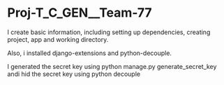 # Proj-T_C_GEN__Team-77

I create basic information, including setting up dependencies, creating project, app and working directory.

Also, i installed django-extensions and python-decouple.

I generated the secret key using python manage.py generate_secret_key andi hid the secret key using python decouple